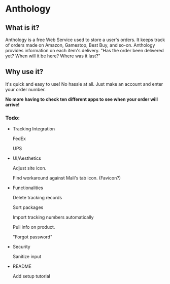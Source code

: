 # Anthology

## What is it?

Anthology is a free Web Service used to store a user's orders.
It keeps track of orders made on Amazon, Gamestop, Best Buy, and so-on.
Anthology provides information on each item's delivery.
"Has the order been delivered yet? When will it be here? Where was it last?"

## Why use it?

It's quick and easy to use!
No hassle at all. Just make an account and enter your order number.

**No more having to check ten different apps to see when your order will arrive!**

### Todo:

* Tracking Integration

   FedEx

   UPS

* UI/Aesthetics

   Adjust site icon.

   Find workaround against Mali's tab icon. (Favicon?)

* Functionalities

   Delete tracking records

   Sort packages

   Import tracking numbers automatically

   Pull info on product.

   "Forgot password"

* Security

   Sanitize input

* README

   Add setup tutorial

